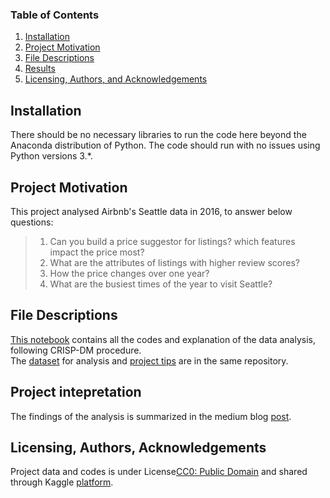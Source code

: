 
### Table of Contents

1. [Installation](#installation)
2. [Project Motivation](#motivation)
3. [File Descriptions](#files)
4. [Results](#results)
5. [Licensing, Authors, and Acknowledgements](#licensing)

## Installation <a name="installation"></a>

There should be no necessary libraries to run the code here beyond the Anaconda distribution of Python.  The code should run with no issues using Python versions 3.*.

## Project Motivation<a name="motivation"></a>

This project analysed Airbnb's Seattle data in 2016, to answer below questions:

> 1. Can you build a price suggestor for listings? which features impact the price most?<br>
> 2. What are the attributes of listings with higher review scores? <br>
> 3. How the price changes over one year?<br>
> 4. What are the busiest times of the year to visit Seattle?<br>



## File Descriptions <a name="files"></a>

<a href='https://github.com/BambooPalace/UdacityDataScienceNanoDegree/blob/master/Airbnb%20Dataset%20Analysis.ipynb'> This notebook</a> contains all the codes and explanation of the data analysis, following CRISP-DM procedure.  <br>
The <a href='https://github.com/BambooPalace/UdacityDataScienceNanoDegree/tree/master/seattle%20airbnb%20dataset'>
    dataset</a> for analysis and 
    <a href='https://github.com/BambooPalace/UdacityDataScienceNanoDegree/tree/master/Course2-Intro%20to%20DataScience'>
        project tips</a> are in the same repository. 


## Project intepretation<a name="results"></a>

The findings of the analysis is summarized in the medium blog [post](https://medium.com/@aprilgng/airbnb-seattle-dataset-analysis-263a05e7fad).

## Licensing, Authors, Acknowledgements<a name="licensing"></a>

Project data and codes is under License[CC0: Public Domain](https://creativecommons.org/publicdomain/zero/1.0/) and shared through Kaggle [platform](https://www.kaggle.com/airbnb/seattle/data).  
